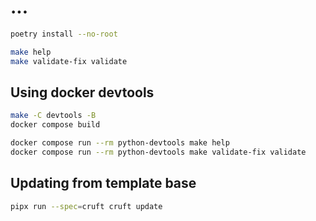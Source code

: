 # ...

```bash
poetry install --no-root

make help
make validate-fix validate
```

## Using docker devtools

```bash
make -C devtools -B
docker compose build

docker compose run --rm python-devtools make help
docker compose run --rm python-devtools make validate-fix validate
```

## Updating from template base

```bash
pipx run --spec=cruft cruft update
```
